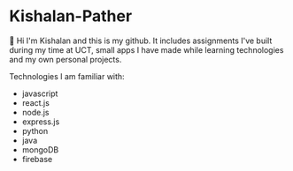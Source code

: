 # Kishalan-Pather

👋 Hi I'm Kishalan and this is my github. 
It includes assignments I've built during my time at UCT, small apps I have made while learning technologies and my own personal projects. 

Technologies I am familiar with:
- javascript
- react.js
- node.js
- express.js
- python
- java
- mongoDB
- firebase
  
